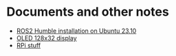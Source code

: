 # Documents and other notes
  - [ROS2 Humble installation on Ubuntu 23.10](https://github.com/muzykalegion/docs/blob/main/ROS2/README.md#ros2-humble-installation-on-ubuntu-2310)
  - [OLED 128x32 display](https://github.com/muzykalegion/docs/blob/main/RPi/OLED/README.md)
  - [RPi stuff](https://github.com/muzykalegion/docs/tree/main/RPi)
